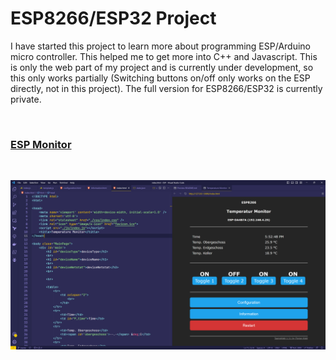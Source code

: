 # ESP8266/ESP32 Project

I have started this project to learn more about programming ESP/Arduino micro controller. This helped me to get more into C++ and Javascript. This is only the web part of my project and is currently under development, so this only works partially (Switching buttons on/off only works on the ESP directly, not in this project). The full version for ESP8266/ESP32 is currently private.

<br>

### [ESP Monitor](https://www.klebl.info/esp_monitor/index.html)

<br>

![](./images/vscode.png)